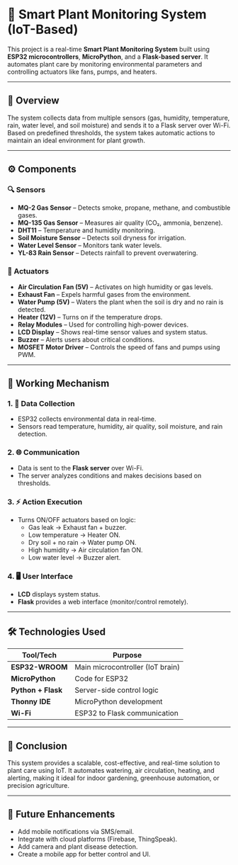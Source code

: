 # 🌱 Smart Plant Monitoring System (IoT-Based)

This project is a real-time **Smart Plant Monitoring System** built using **ESP32 microcontrollers**, **MicroPython**, and a **Flask-based server**. It automates plant care by monitoring environmental parameters and controlling actuators like fans, pumps, and heaters.

---

## 🧠 Overview

The system collects data from multiple sensors (gas, humidity, temperature, rain, water level, and soil moisture) and sends it to a Flask server over Wi-Fi. Based on predefined thresholds, the system takes automatic actions to maintain an ideal environment for plant growth.

---

## ⚙️ Components

### 🔍 Sensors
- **MQ-2 Gas Sensor** – Detects smoke, propane, methane, and combustible gases.
- **MQ-135 Gas Sensor** – Measures air quality (CO₂, ammonia, benzene).
- **DHT11** – Temperature and humidity monitoring.
- **Soil Moisture Sensor** – Detects soil dryness for irrigation.
- **Water Level Sensor** – Monitors tank water levels.
- **YL-83 Rain Sensor** – Detects rainfall to prevent overwatering.

### 🔧 Actuators
- **Air Circulation Fan (5V)** – Activates on high humidity or gas levels.
- **Exhaust Fan** – Expels harmful gases from the environment.
- **Water Pump (5V)** – Waters the plant when the soil is dry and no rain is detected.
- **Heater (12V)** – Turns on if the temperature drops.
- **Relay Modules** – Used for controlling high-power devices.
- **LCD Display** – Shows real-time sensor values and system status.
- **Buzzer** – Alerts users about critical conditions.
- **MOSFET Motor Driver** – Controls the speed of fans and pumps using PWM.

---

## 🔄 Working Mechanism

### 1. 📡 Data Collection
- ESP32 collects environmental data in real-time.
- Sensors read temperature, humidity, air quality, soil moisture, and rain detection.

### 2. 🌐 Communication
- Data is sent to the **Flask server** over Wi-Fi.
- The server analyzes conditions and makes decisions based on thresholds.

### 3. ⚡ Action Execution
- Turns ON/OFF actuators based on logic:
  - Gas leak → Exhaust fan + buzzer.
  - Low temperature → Heater ON.
  - Dry soil + no rain → Water pump ON.
  - High humidity → Air circulation fan ON.
  - Low water level → Buzzer alert.

### 4. 🖥️ User Interface
- **LCD** displays system status.
- **Flask** provides a web interface (monitor/control remotely).

---

## 🛠️ Technologies Used

| Tool/Tech            | Purpose                                |
|----------------------|----------------------------------------|
| **ESP32-WROOM**      | Main microcontroller (IoT brain)       |
| **MicroPython**      | Code for ESP32                         |
| **Python + Flask**   | Server-side control logic              |
| **Thonny IDE**       | MicroPython development                |
| **Wi-Fi**            | ESP32 to Flask communication           |

---

## 🏁 Conclusion

This system provides a scalable, cost-effective, and real-time solution to plant care using IoT. It automates watering, air circulation, heating, and alerting, making it ideal for indoor gardening, greenhouse automation, or precision agriculture.

---

## 🔮 Future Enhancements

- Add mobile notifications via SMS/email.
- Integrate with cloud platforms (Firebase, ThingSpeak).
- Add camera and plant disease detection.
- Create a mobile app for better control and UI.


